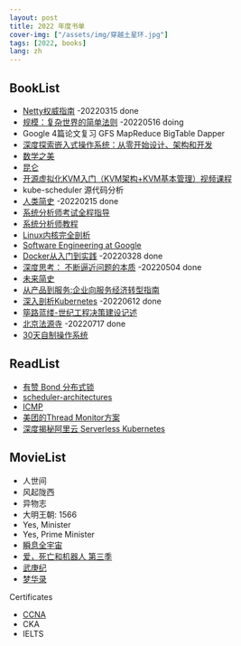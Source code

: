 ```yaml
---
layout: post
title: 2022 年度书单
cover-img: ["/assets/img/穿越土星环.jpg"]
tags: [2022, books]
lang: zh
---
```


BookList
---

- [Netty权威指南](https://book.douban.com/subject/25897245/) -20220315 done
- [规模：复杂世界的简单法则](https://book.douban.com/subject/30244461/) -20220516 doing
- Google 4篇论文复习 GFS MapReduce BigTable Dapper
- [深度探索嵌入式操作系统：从零开始设计、架构和开发](https://book.douban.com/subject/26643785/)
- [数学之美](https://book.douban.com/subject/10750155/)
- [昆仑](https://book.douban.com/subject/33429491/)
- [开源虚拟化KVM入门（KVM架构+KVM基本管理）视频课程](https://edu.51cto.com/center/course/lesson/index?id=118666)
- kube-scheduler 源代码分析
- [人类简史](https://book.douban.com/subject/25985021/) -20220215 done
- [系统分析师考试全程指导](https://book.douban.com/subject/3998926/)
- [系统分析师教程](https://baike.baidu.com/item/%E7%B3%BB%E7%BB%9F%E5%88%86%E6%9E%90%E5%B8%88%E6%95%99%E7%A8%8B/8182174)
- [Linux内核完全剖析](https://book.douban.com/subject/3229243/)
- [Software Engineering at Google](https://abseil.io/resources/swe_at_google.2.pdf)
- [Docker从入门到实践](https://yeasy.gitbook.io/docker_practice/underly/arch) -20220328 done
- [深度思考： 不断逼近问题的本质](http://product.dangdang.com/25336322.html) -20220504 done
- [未来简史](https://book.douban.com/subject/26943161/)
- [从产品到服务:企业向服务经济转型指南](https://book.douban.com/subject/3596861/)
- [深入剖析Kubernetes](https://book.douban.com/subject/35424872/) -20220612 done
- [筚路蓝缕-世纪工程决策建设记述](https://book.douban.com/subject/30348776/)
- [北京法源寺](https://book.douban.com/subject/1062991/) -20220717 done
- [30天自制操作系统](https://book.douban.com/subject/11530329/)

ReadList
--- 
- [有赞 Bond 分布式锁](https://cloud.tencent.com/developer/article/1587433)
- [scheduler-architectures](https://www.cl.cam.ac.uk/research/srg/netos/camsas/blog/2016-03-09-scheduler-architectures.html)
- [ICMP](https://blog.paessler.com/disabling-icmp-and-snmp-wont-increase-security-but-will-impact-network-monitoring)
- [美团的Thread Monitor方案](https://tech.meituan.com/2020/04/02/java-pooling-pratice-in-meituan.html)
- [深度揭秘阿里云 Serverless Kubernetes](https://www.infoq.cn/article/xkJNoczVDHARLkKjvDOm)

MovieList
---
- 人世间
- 风起陇西
- 异物志
- 大明王朝: 1566
- Yes, Minister
- Yes, Prime Minister
- [瞬息全宇宙](https://movie.douban.com/subject/30314848/)
- [爱，死亡和机器人 第三季](https://movie.douban.com/subject/35436582/?ivk_sa=1024320u)
- [武庚纪](https://movie.douban.com/subject/26564735/)
- [梦华录](https://movie.douban.com/subject/35231822/)


Certificates
- [CCNA](https://ke.qq.com/webcourse/index.html#cid=3200525&term_id=103327984&taid=10932152060401165&vid=5285890803968219215)
- CKA
- IELTS
